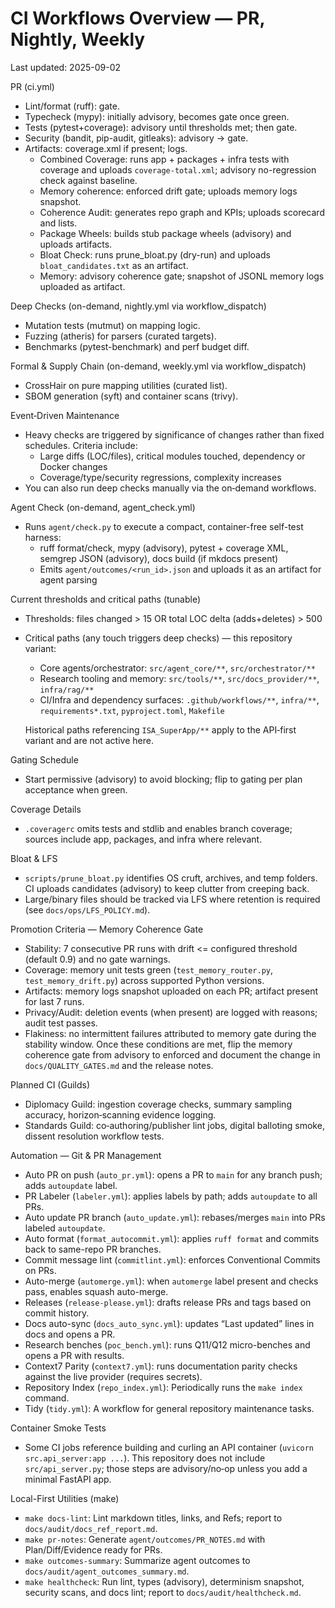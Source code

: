 # CI Workflows Overview — PR, Nightly, Weekly
Last updated: 2025-09-02

PR (ci.yml)
- Lint/format (ruff): gate.
- Typecheck (mypy): initially advisory, becomes gate once green.
- Tests (pytest+coverage): advisory until thresholds met; then gate.
- Security (bandit, pip-audit, gitleaks): advisory → gate.
- Artifacts: coverage.xml if present; logs.
  - Combined Coverage: runs app + packages + infra tests with coverage and uploads `coverage-total.xml`; advisory no-regression check against baseline.
  - Memory coherence: enforced drift gate; uploads memory logs snapshot.
  - Coherence Audit: generates repo graph and KPIs; uploads scorecard and lists.
  - Package Wheels: builds stub package wheels (advisory) and uploads artifacts.
  - Bloat Check: runs prune_bloat.py (dry-run) and uploads `bloat_candidates.txt` as an artifact.
  - Memory: advisory coherence gate; snapshot of JSONL memory logs uploaded as artifact.

Deep Checks (on-demand, nightly.yml via workflow_dispatch)
- Mutation tests (mutmut) on mapping logic.
- Fuzzing (atheris) for parsers (curated targets).
- Benchmarks (pytest-benchmark) and perf budget diff.

Formal & Supply Chain (on-demand, weekly.yml via workflow_dispatch)
- CrossHair on pure mapping utilities (curated list).
- SBOM generation (syft) and container scans (trivy).

Event‑Driven Maintenance
- Heavy checks are triggered by significance of changes rather than fixed schedules. Criteria include:
  - Large diffs (LOC/files), critical modules touched, dependency or Docker changes
  - Coverage/type/security regressions, complexity increases
- You can also run deep checks manually via the on‑demand workflows.

Agent Check (on-demand, agent_check.yml)
- Runs `agent/check.py` to execute a compact, container-free self-test harness:
  - ruff format/check, mypy (advisory), pytest + coverage XML, semgrep JSON (advisory), docs build (if mkdocs present)
  - Emits `agent/outcomes/<run_id>.json` and uploads it as an artifact for agent parsing

Current thresholds and critical paths (tunable)
- Thresholds: files changed > 15 OR total LOC delta (adds+deletes) > 500
- Critical paths (any touch triggers deep checks) — this repository variant:
  - Core agents/orchestrator: `src/agent_core/**`, `src/orchestrator/**`
  - Research tooling and memory: `src/tools/**`, `src/docs_provider/**`, `infra/rag/**`
  - CI/Infra and dependency surfaces: `.github/workflows/**`, `infra/**`, `requirements*.txt`, `pyproject.toml`, `Makefile`

  Historical paths referencing `ISA_SuperApp/**` apply to the API‑first variant and are not active here.

Gating Schedule
- Start permissive (advisory) to avoid blocking; flip to gating per plan acceptance when green.

Coverage Details
- `.coveragerc` omits tests and stdlib and enables branch coverage; sources include app, packages, and infra where relevant.

Bloat & LFS
- `scripts/prune_bloat.py` identifies OS cruft, archives, and temp folders. CI uploads candidates (advisory) to keep clutter from creeping back.
- Large/binary files should be tracked via LFS where retention is required (see `docs/ops/LFS_POLICY.md`).

Promotion Criteria — Memory Coherence Gate
- Stability: 7 consecutive PR runs with drift <= configured threshold (default 0.9) and no gate warnings.
- Coverage: memory unit tests green (`test_memory_router.py`, `test_memory_drift.py`) across supported Python versions.
- Artifacts: memory logs snapshot uploaded on each PR; artifact present for last 7 runs.
- Privacy/Audit: deletion events (when present) are logged with reasons; audit test passes.
- Flakiness: no intermittent failures attributed to memory gate during the stability window.
Once these conditions are met, flip the memory coherence gate from advisory to enforced and document the change in `docs/QUALITY_GATES.md` and the release notes.

Planned CI (Guilds)
- Diplomacy Guild: ingestion coverage checks, summary sampling accuracy, horizon‑scanning evidence logging.
- Standards Guild: co‑authoring/publisher lint jobs, digital balloting smoke, dissent resolution workflow tests.

Automation — Git & PR Management
- Auto PR on push (`auto_pr.yml`): opens a PR to `main` for any branch push; adds `autoupdate` label.
- PR Labeler (`labeler.yml`): applies labels by path; adds `autoupdate` to all PRs.
- Auto update PR branch (`auto_update.yml`): rebases/merges `main` into PRs labeled `autoupdate`.
- Auto format (`format_autocommit.yml`): applies `ruff format` and commits back to same-repo PR branches.
- Commit message lint (`commitlint.yml`): enforces Conventional Commits on PRs.
- Auto-merge (`automerge.yml`): when `automerge` label present and checks pass, enables squash auto-merge.
- Releases (`release-please.yml`): drafts release PRs and tags based on commit history.
- Docs auto-sync (`docs_auto_sync.yml`): updates “Last updated” lines in docs and opens a PR.
- Research benches (`poc_bench.yml`): runs Q11/Q12 micro-benches and opens a PR with results.
- Context7 Parity (`context7.yml`): runs documentation parity checks against the live provider (requires secrets).
- Repository Index (`repo_index.yml`): Periodically runs the `make index` command.
- Tidy (`tidy.yml`): A workflow for general repository maintenance tasks.

Container Smoke Tests
- Some CI jobs reference building and curling an API container (`uvicorn src.api_server:app ...`). This repository does not include `src/api_server.py`; those steps are advisory/no‑op unless you add a minimal FastAPI app.

Local-First Utilities (make)
- `make docs-lint`: Lint markdown titles, links, and Refs; report to `docs/audit/docs_ref_report.md`.
- `make pr-notes`: Generate `agent/outcomes/PR_NOTES.md` with Plan/Diff/Evidence ready for PRs.
- `make outcomes-summary`: Summarize agent outcomes to `docs/audit/agent_outcomes_summary.md`.
- `make healthcheck`: Run lint, types (advisory), determinism snapshot, security scans, and docs lint; report to `docs/audit/healthcheck.md`.
